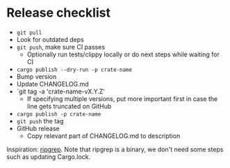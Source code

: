 # Release checklist

- `git pull`
- Look for outdated deps
- `git push`, make sure CI passes
  - Optionally run tests/clippy locally or do next steps while waiting for CI
- `cargo publish --dry-run -p crate-name`
- Bump version
- Update CHANGELOG.md
- `git tag -a 'crate-name-vX.Y.Z'
  - If specifying multiple versions, put more important first in case the line gets truncated on GitHub
- `cargo publish -p crate-name`
- `git push` the tag
- GitHub release
  - Copy relevant part of CHANGELOG.md to description

Inspiration: [ripgrep](https://github.com/BurntSushi/ripgrep/blob/master/RELEASE-CHECKLIST.md). Note that ripgrep is a binary, we don't need some steps such as updating Cargo.lock.
